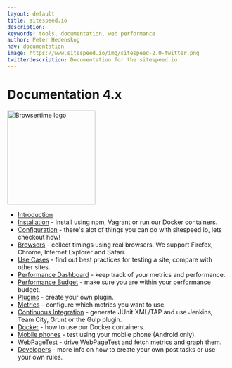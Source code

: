 ```yaml
---
layout: default
title: sitespeed.io
description:
keywords: tools, documentation, web performance
author: Peter Hedenskog
nav: documentation
image: https://www.sitespeed.io/img/sitespeed-2.0-twitter.png
twitterdescription: Documentation for the sitespeed.io.
---
```


# Documentation 4.x

<img src="/img/logos/sitespeed.io.png" class="pull-right img-big" alt="Browsertime logo" width="200" height="214">

 * [Introduction](introduction/)
 * [Installation](installation/) - install using npm, Vagrant or run our Docker containers.
 * [Configuration](configuration/) - there's alot of things you can do with sitespeed.io, lets checkout how!
 * [Browsers](browsers/) - collect timings using real browsers. We support Firefox, Chrome, Internet Explorer and Safari.
 * [Use Cases](use-cases/) - find out best practices for testing a site, compare with other sites.
* [Performance Dashboard](performance-dasboard/) - keep track of your metrics and performance.
 * [Performance Budget](performance-budget/) - make sure you are within your performance budget.
 * [Plugins](plugins/) - create your own plugin.
 * [Metrics](metrics/) - configure which metrics you want to use.
 * [Continuous Integration](continuous-integration/) - generate JUnit XML/TAP and use Jenkins, Team City, Grunt or the Gulp plugin.
 * [Docker](docker/) - how to use our Docker containers.
 * [Mobile phones](mobile-phones/) - test using your mobile phone (Android only).
 * [WebPageTest](webpagetest/) - drive WebPageTest and fetch metrics and graph them.
 * [Developers](developers/) - more info on how to create your own post tasks or use your own rules.
